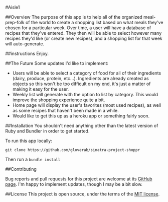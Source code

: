 #Aisle1

##Overview
The purpose of this app is to help all of the organized meal-prep-folk of the world to create a shopping list based on what meals they've chosen for a particular week. Over time, a user will have a database of recipes that they've entered. They then will be able to select however many recipes they'd like (or create new recipes), and a shopping list for that week will auto-generate.

##instructions
Enjoy.

##The Future
Some updates I'd like to implement:
 - Users will be able to select a category of food for all of their ingredients (dairy, produce, protein, etc...). Ingredients are already created as objects so this won't be too difficult on my end, it's just a matter of making it easy for the user.
 -  Weekly list will generate with the option to list by category. This would improve the shopping experience quite a bit.
 - Home page will display the user's favorites (most used recipes), as well as some recipes that haven't been made in a while.
 - Would like to get this up as a heroku app or something fairly soon.

##Installation
You shouldn't need anything other than the latest version of Ruby and Bundler in order to get started.

To run this app locally:
```
git clone https://github.com/gloverab/sinatra-project-shoppr
```
Then run a ```bundle install```

##Contributing

Bug reports and pull requests for this project are welcome at its [GitHub page](https://github.com/gloverab/sinatra-project-shoppr). I'm happy to implement updates, though I may be a bit slow.

##License
This project is open source, under the terms of the [MIT license](https://opensource.org/licenses/MIT).
